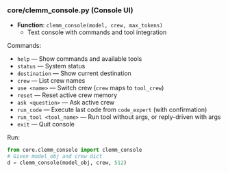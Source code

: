 ### core/clemm_console.py (Console UI)

- **Function**: `clemm_console(model, crew, max_tokens)`
  - Text console with commands and tool integration

Commands:
- `help` — Show commands and available tools
- `status` — System status
- `destination` — Show current destination
- `crew` — List crew names
- `use <name>` — Switch crew (`crew` maps to `tool_crew`)
- `reset` — Reset active crew memory
- `ask <question>` — Ask active crew
- `run_code` — Execute last code from `code_expert` (with confirmation)
- `run_tool <tool_name>` — Run tool without args, or reply-driven with args
- `exit` — Quit console

Run:
```python
from core.clemm_console import clemm_console
# Given model_obj and crew dict
d = clemm_console(model_obj, crew, 512)
```